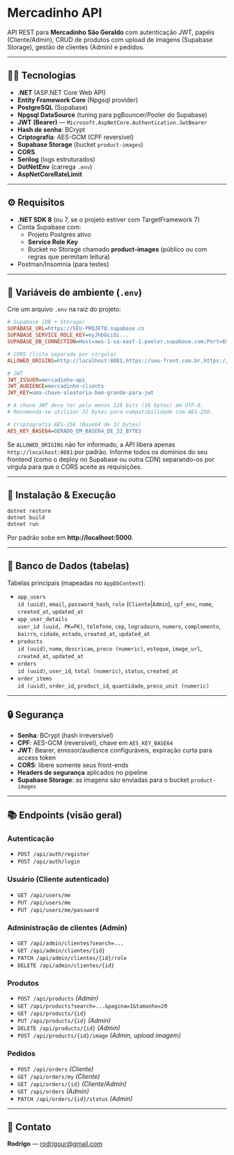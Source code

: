 # Mercadinho API

API REST para **Mercadinho São Geraldo** com autenticação JWT, papéis (Cliente/Admin), CRUD de produtos com upload de imagens (Supabase Storage), gestão de clientes (Admin) e pedidos.  

---

## 👩‍💻 Tecnologias

- **.NET** (ASP.NET Core Web API)
- **Entity Framework Core** (Npgsql provider)
- **PostgreSQL** (Supabase)
- **Npgsql DataSource** (tuning para pgBouncer/Pooler do Supabase)
- **JWT (Bearer)** — `Microsoft.AspNetCore.Authentication.JwtBearer`
- **Hash de senha**: BCrypt
- **Criptografia**: AES-GCM (CPF reversível)
- **Supabase Storage** (bucket `product-images`)
- **CORS**
- **Serilog** (logs estruturados)
- **DotNetEnv** (carrega `.env`)
- **AspNetCoreRateLimit**

---

## ⚙️ Requisitos

- **.NET SDK 8** (ou 7, se o projeto estiver com TargetFramework 7)
- Conta Supabase com:
  - Projeto Postgres ativo
  - **Service Role Key**
  - Bucket no Storage chamado **product-images** (público ou com regras que permitam leitura)
- Postman/Insomnia (para testes)

---

## 🔐 Variáveis de ambiente (`.env`)

Crie um arquivo `.env` na raiz do projeto:

```ini
# Supabase (DB + Storage)
SUPABASE_URL=https://SEU-PROJETO.supabase.co
SUPABASE_SERVICE_ROLE_KEY=eyJhbGciOi...
SUPABASE_DB_CONNECTION=Host=aws-1-sa-east-1.pooler.supabase.com;Port=6543;Database=postgres;Username=postgres.SEU-PROJETO;Password=SUA-SENHA;SSL Mode=Require

# CORS (lista separada por vírgula)
ALLOWED_ORIGINS=http://localhost:8081,https://seu-front.com.br,https://seu-projeto.supabase.co

# JWT
JWT_ISSUER=mercadinho-api
JWT_AUDIENCE=mercadinho-clients
JWT_KEY=uma-chave-aleatoria-bem-grande-para-jwt

# A chave JWT deve ter pelo menos 128 bits (16 bytes) em UTF-8.
# Recomenda-se utilizar 32 bytes para compatibilidade com AES-256.

# Criptografia AES-256 (Base64 de 32 bytes)
AES_KEY_BASE64=GERADO_EM_BASE64_DE_32_BYTES
```

Se `ALLOWED_ORIGINS` não for informado, a API libera apenas `http://localhost:8081` por padrão. Informe todos os domínios do seu frontend (como o deploy no Supabase ou outra CDN) separando-os por vírgula para que o CORS aceite as requisições.

---

## 🚀 Instalação & Execução

```bash
dotnet restore
dotnet build
dotnet run
```

Por padrão sobe em **http://localhost:5000**.  

---

## 🧱 Banco de Dados (tabelas)

Tabelas principais (mapeadas no `AppDbContext`):

- `app_users`  
  `id (uuid)`, `email`, `password_hash`, `role` (`Cliente`|`Admin`), `cpf_enc`, `nome`, `created_at`, `updated_at`
- `app_user_details`  
  `user_id (uuid, PK=FK)`, `telefone`, `cep`, `logradouro`, `numero`, `complemento`, `bairro`, `cidade`, `estado`, `created_at`, `updated_at`
- `products`  
  `id (uuid)`, `nome`, `descricao`, `preco (numeric)`, `estoque`, `image_url`, `created_at`, `updated_at`
- `orders`  
  `id (uuid)`, `user_id`, `total (numeric)`, `status`, `created_at`
- `order_items`  
  `id (uuid)`, `order_id`, `product_id`, `quantidade`, `preco_unit (numeric)`

---

## 🔒 Segurança

- **Senha**: BCrypt (hash irreversível)
- **CPF**: AES-GCM (reversível), chave em `AES_KEY_BASE64`
- **JWT**: Bearer, emissor/audience configuráveis, expiração curta para access token
- **CORS**: libere somente seus front-ends
- **Headers de segurança** aplicados no pipeline
- **Supabase Storage**: as imagens são enviadas para o bucket `product-images`

---

## 📚 Endpoints (visão geral)

### Autenticação
- `POST /api/auth/register`  
- `POST /api/auth/login`  

### Usuário (Cliente autenticado)
- `GET /api/users/me`
- `PUT /api/users/me`  
- `PUT /api/users/me/password` 

### Administração de clientes (Admin)
- `GET /api/admin/clientes?search=...`
- `GET /api/admin/clientes/{id}`
- `PATCH /api/admin/clientes/{id}/role`  
- `DELETE /api/admin/clientes/{id}`

### Produtos
- `POST /api/products` *(Admin)*
- `GET /api/products?search=...&pagina=1&tamanho=20`
- `GET /api/products/{id}`
- `PUT /api/products/{id}` *(Admin)*
- `DELETE /api/products/{id}` *(Admin)*
- `POST /api/products/{id}/image` *(Admin, upload imagem)*  

### Pedidos
- `POST /api/orders` *(Cliente)*
- `GET /api/orders/my` *(Cliente)*
- `GET /api/orders/{id}` *(Cliente/Admin)*
- `GET /api/orders` *(Admin)*
- `PATCH /api/orders/{id}/status` *(Admin)*  

---

## 📧 Contato

**Rodrigo** — rodrigour@gmail.com
